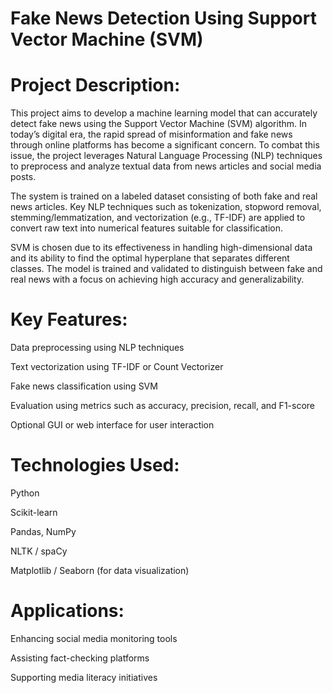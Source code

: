 # Fake News Detection Using Support Vector Machine (SVM)

# Project Description:
This project aims to develop a machine learning model that can accurately detect fake news using the Support Vector Machine (SVM) algorithm. In today’s digital era, the rapid spread of misinformation and fake news through online platforms has become a significant concern. To combat this issue, the project leverages Natural Language Processing (NLP) techniques to preprocess and analyze textual data from news articles and social media posts.

The system is trained on a labeled dataset consisting of both fake and real news articles. Key NLP techniques such as tokenization, stopword removal, stemming/lemmatization, and vectorization (e.g., TF-IDF) are applied to convert raw text into numerical features suitable for classification.

SVM is chosen due to its effectiveness in handling high-dimensional data and its ability to find the optimal hyperplane that separates different classes. The model is trained and validated to distinguish between fake and real news with a focus on achieving high accuracy and generalizability.

# Key Features:
Data preprocessing using NLP techniques

Text vectorization using TF-IDF or Count Vectorizer

Fake news classification using SVM

Evaluation using metrics such as accuracy, precision, recall, and F1-score

Optional GUI or web interface for user interaction

# Technologies Used:
Python

Scikit-learn

Pandas, NumPy

NLTK / spaCy

Matplotlib / Seaborn (for data visualization)

# Applications:
Enhancing social media monitoring tools

Assisting fact-checking platforms

Supporting media literacy initiatives



